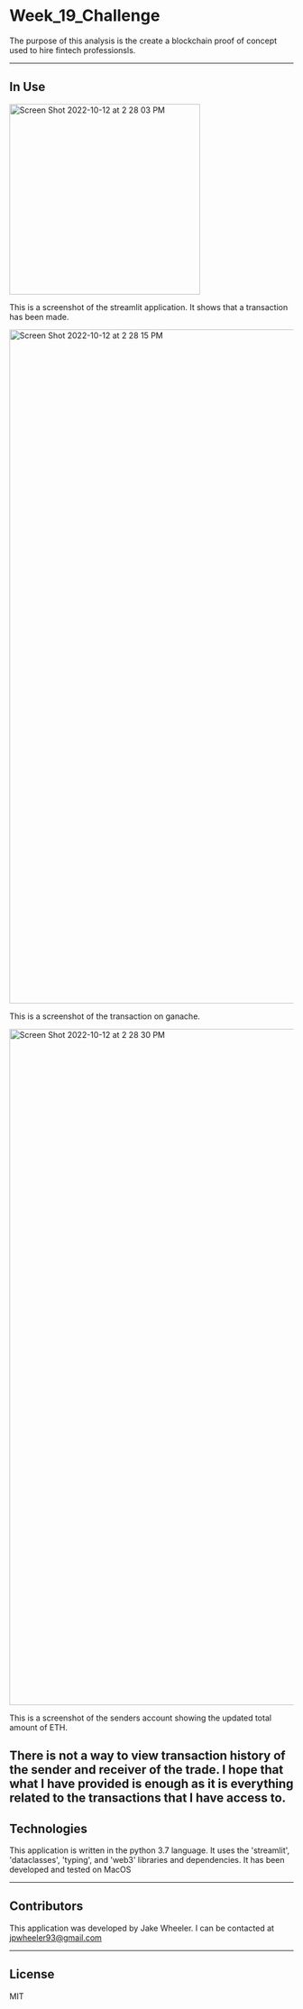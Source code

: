 # Week_19_Challenge
The purpose of this analysis is the create a blockchain proof of concept used to hire fintech professionsls. 


---

## In Use

<img width="338" alt="Screen Shot 2022-10-12 at 2 28 03 PM" src="https://user-images.githubusercontent.com/106558893/195435079-ce0ed474-9232-4ef9-9372-f080c7f925b1.png">

This is a screenshot of the streamlit application. It shows that a transaction has been made.

<img width="1196" alt="Screen Shot 2022-10-12 at 2 28 15 PM" src="https://user-images.githubusercontent.com/106558893/195435205-2fcdffd4-fe0e-427f-a0fd-bd02caf0cb6a.png">

This is a screenshot of the transaction on ganache.

<img width="1200" alt="Screen Shot 2022-10-12 at 2 28 30 PM" src="https://user-images.githubusercontent.com/106558893/195435336-fb8b5a88-45fe-433a-a833-b1af9aab431f.png">

This is a screenshot of the senders account showing the updated total amount of ETH. 

There is not a way to view transaction history of the sender and receiver of the trade. I hope that what I have provided is enough as it is everything related to the transactions that I have access to. 
---
## Technologies

This application is written in the python 3.7 language. It uses the 'streamlit', 'dataclasses', 'typing', and 'web3' libraries and dependencies. It has been developed and tested on MacOS


---

## Contributors

This application was developed by Jake Wheeler. I can be contacted at jpwheeler93@gmail.com


---

## License

MIT
